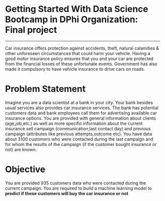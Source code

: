 # **Getting Started With Data Science Bootcamp in DPhi Organization:** **Final project**

---


Car insurance offers protection against accidents, theft, natural calamities & other unforeseen circumstances that could harm your vehicle. Having a good motor insurance policy ensures that you and your car are protected from the financial losses of these unfortunate events.
Government has also made it compulsory to have vehicle insurance to drive cars on roads.

# **Problem Statement**
Imagine you are a data scientist at a bank in your city. Your bank besides usual services also provides car insurance services. The bank has potential customers data and bank employees call them for advertising available car insurance options.
You are provided with general information about clients (age,job,etc.) as well as more specific information about the current insurance sell campaign (communication,last contact day) and previous campaign (attributes like previous attempts,outcome etc).
You have data about 3100 customers who were contacted during the last campaign and for whom the results of the campaign (if the customer bought insurance or not) are known.

# **Objective**

You are provided 935 customers data who were contacted during the current campaign. You are required to build a machine learning model to **predict if these customers will buy the car insurance or not**
